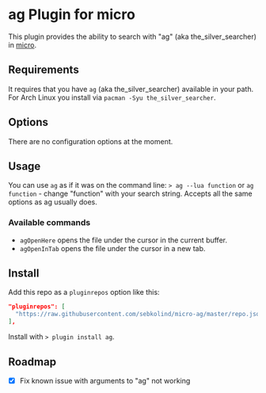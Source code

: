 # ag Plugin for micro

This plugin provides the ability to search with "ag" (aka the_silver_searcher) in [micro](https://github.com/zyedidia/micro).

## Requirements

It requires that you have `ag` (aka the_silver_searcher) available in your path. For Arch Linux you install via `pacman -Syu the_silver_searcher`.

## Options

There are no configuration options at the moment.

## Usage

You can use `ag` as if it was on the command line: `> ag --lua function` or `ag function` - change "function" with your search string. Accepts all the same options as ag usually does.

### Available commands

- `agOpenHere` opens the file under the cursor in the current buffer.
- `agOpenInTab` opens the file under the cursor in a new tab.

## Install

Add this repo as a `pluginrepos` option like this:

```json
"pluginrepos": [
  "https://raw.githubusercontent.com/sebkolind/micro-ag/master/repo.json"
],
```

Install with `> plugin install ag`.

## Roadmap

- [x] Fix known issue with arguments to "ag" not working
